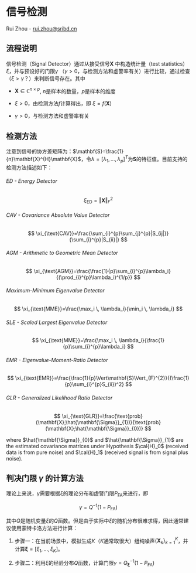# 信号检测

Rui Zhou - rui.zhou@sribd.cn

## 流程说明

信号检测（Signal Detector）通过从接受信号$\mathbf{X}$ 中构造统计量（test statistics）$\xi$，并与预设好的门限$\gamma$ （$\gamma>0$，与检测方法和虚警率有关）进行比较，通过检查（$\xi > \gamma$？）来判断信号存在。其中

- $\mathbf{X}\in\mathbb{C}^{n\times p}$, $n$是样本的数量，$p$是样本的维度

- $\xi>0$，由检测方法$f$计算得出，即 $\xi=f(\mathbf{X})$

- $\gamma>0$，与检测方法和虚警率有关

## 检测方法

注意到信号的协方差矩阵为：$\mathbf{S}=\frac{1}{n}\mathbf{X}^{H}\mathbf{X}$，令$\lambda=[\lambda_1,\dots,\lambda_p]^T$为$\mathbf{S}$的特征值。目前支持的检测方法描述如下：

###### ED - Energy Detector

$$
\xi_{\text{ED}}=\Vert\mathbf{X}\Vert_{F}^2
$$

###### CAV - Covariance Absolute Value Detector

$$
\xi_{\text{CAV}}=\frac{\sum_{i}^{p}\sum_{j}^{p}|S_{ij|}}{\sum_{i}^{p}|S_{ii}|}
$$

###### AGM - Arithmetic to Geometric Mean Detector

$$
\xi_{\text{AGM}}=\frac{\frac{1}{p}\sum_{i}^{p}\lambda_i}{(\prod_{i}^{p}\lambda_i)^{1/p}}
$$

###### Maximum-Minimum Eigenvalue Detector

$$
\xi_{\text{MME}}=\frac{\max_i \, \lambda_i}{\min_i \, \lambda_i}
$$

###### SLE - Scaled Largest Eigenvalue Detector

$$
\xi_{\text{MME}}=\frac{\max_i \, \lambda_i}{\frac{1}{p}\sum_{i}^{p}\lambda_i}
$$

###### EMR - Eigenvalue-Moment-Ratio Detector

$$
\xi_{\text{EMR}}=\frac{\frac{1}{p}\Vert\mathbf{S}\Vert_{F}^{2}}{(\frac{1}{p}\sum_{i}^{p}S_{ii})^2}
$$

###### GLR - Generalized Likelihood Ratio Detector

$$
\xi_{\text{GLR}}=\frac{\text{prob}(\mathbf{X};\hat{\mathbf{\Sigma}}_{1})}{\text{prob}(\mathbf{X};\hat{\mathbf{\Sigma}}_{0})}
$$

where $\hat{\mathbf{\Sigma}}_{0}$ and $\hat{\mathbf{\Sigma}}_{1}$  are the estimated covariance  matrices under Hypothesis $\cal{H}_0$ (received data is from pure noise) and $\cal{H}_1$ (received signal is from signal plus noise).

## 判决门限 $\gamma$ 的计算方法

理论上来说，$\gamma$需要根据$\xi$的理论分布和虚警门限$P_{\text{FA}}$来进行，即

$$
\gamma = Q^{-1}(1-P_{\text{FA}})
$$

其中$Q$是随机变量$\xi$的$Q$函数。但是由于实际中$\xi$的随机分布很难求得，因此通常建议使用蒙特卡洛方法进行计算：

1. 步骤一：在当前场景中，模拟生成$K$（$K$通常取很大）组纯噪声$\{\mathbf{X}_{k}\}_{k=1}^{K}$，并计算$\mathbf{\xi}=[\xi_{1},\dots,\xi_{K}]$。

2. 步骤二：利用$\xi$的经验分布$Q$函数，计算门限$\gamma = Q_{\mathbf{\xi}}^{-1}(1-P_{\text{FA}})$
